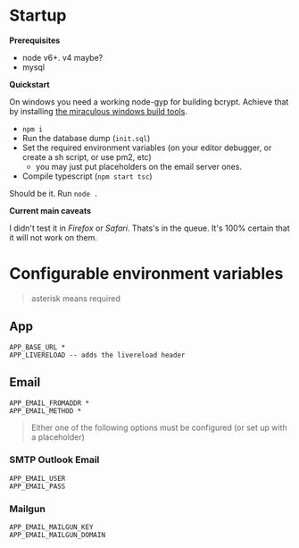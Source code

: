 # Startup

**Prerequisites**  
- node v6+. v4 maybe?
- mysql

**Quickstart**

On windows you need a working node-gyp for building bcrypt.
Achieve that by installing [the miraculous windows build tools](https://github.com/felixrieseberg/windows-build-tools).

- `npm i`  
- Run the database dump  (`init.sql`)
- Set the required environment variables (on your editor debugger, or create a sh script, or use pm2, etc)  
  - you may just put placeholders on the email server ones.
- Compile typescript (`npm start tsc`)

Should be it. Run `node .`

**Current main caveats**

I didn't test it in _Firefox_ or _Safari_. Thats's in the queue. It's 100% certain that it will not work on them.

# Configurable environment variables

> asterisk means required

## App

    APP_BASE_URL *
    APP_LIVERELOAD -- adds the livereload header

## Email

    APP_EMAIL_FROMADDR *
    APP_EMAIL_METHOD *

> Either one of the following options must be configured (or set up with a placeholder)

### SMTP Outlook Email

    APP_EMAIL_USER  
    APP_EMAIL_PASS  

### Mailgun

    APP_EMAIL_MAILGUN_KEY
    APP_EMAIL_MAILGUN_DOMAIN  